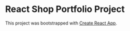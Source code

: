 # React Shop Portfolio Project


This project was bootstrapped with [Create React App](https://dropden.github.io/shop-online/).



